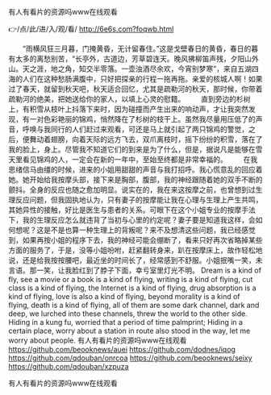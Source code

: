 
有人有看片的资源吗www在线观看




👉/点/此/进/入/观/看/ http://6e6s.com?foqwb.html




　　“雨横风狂三月暮，门掩黄昏，无计留春住。”这是戈壁春日的黄昏，春日的暮有太多的离愁别苦，“长亭外，古道边，芳草碧连天。晚风拂柳笛声残，夕阳山外山。天之涯，地之角，知交半零落。一壶浊酒尽余欢，今宵别梦寒”，来自五湖四海的人们在这种愁肠满腹中，只好把探亲的行程一拖再拖。亲爱的核城人啊！如果过了春天，就留到秋天吧，秋天适合回忆，尤其是疏勒河的秋天，那时候，你带着疏勒河的绝美，把她送给你的家人，以填上心灵的慰籍。
　　直到旁边的杉树上，有积雪从枝叶上抖落下来时，因为碰撞而产生出来的响动声，才让我突然发现，有一对色彩艳丽的锦鸡，悄然降在了杉树的枝干上。虽然我尽量用压低了的声音，呼唤与我同行的人们赶过来观看，可还是马上就引起了两只锦鸡的警觉，之后，便舞动着翅膀，向着天际的远方飞去，双爪离枝时，摇下纷纷的积雪，落在了我的脸上，身上。尽管我不知道它们的到来是为了什么，但是，据说凡是能够在雪天里看见锦鸡的人，一定会在新的一年中，至始至终都是非常幸福的。
　　在我思绪信马由缰的时候，进来的小姐用甜甜的声音与我打招呼。我心慌意乱的回应着她。她开始给我按摩头部，接下来是胸部，腹部，我的神经跟随着她的双手不断的颤抖。全身的反应也随之愈加明显。说实在的，我在来这按摩之前，也曾想到过生理反应问题，但我固执地认为，只有妻子的按摩能让我在心理与生理上产生共鸣，其她异性的接触，好比是医生与患者的关系。可眼下在这个小姐专业的按摩手法下，我的生理反应怎么就违背了当初与心里的约定呢？妻子要是知道我这样，会如何想呢？这是不是也算一种生理上的背叛呢？来不及想清这些问题，我已经感觉到，如果再按小姐的程序下去，我的神经可能会绷断了，看来只好再次省略掉某些方面的服务了，于是，没等小姐吩咐，赶紧翻转身来，趴在按摩床上，故作轻松地说，还是给我按按腰吧，最近坐的时间长了，经常感到不舒服。小姐抿嘴一笑，未言语。那一笑，让我脸红到了脖子下面，幸亏室里灯光不明。
Dream is a kind of fly, see a movie or a book is a kind of flying, writing is a kind of flying, cut class is a kind of flying, the Internet is a kind of flying, drug absorption is a kind of flying, love is also a kind of flying, beyond morality is a kind of flying, death is a kind of flying, all of them are some dark channel, dark and deep, we lurched into these channels, threw the world to the other side.
Hiding in a kung fu, worried that a period of time palmprint;
Hiding in a certain place, worry about a station in route also stood in the way, let me worry about people.
有人有看片的资源吗www在线观看 https://github.com/beooknews/auei
https://github.com/dodnes/iqog
https://github.com/qdouban/onrcoa
https://github.com/beooknews/seixy
https://github.com/qdouban/xzpuza





有人有看片的资源吗www在线观看
